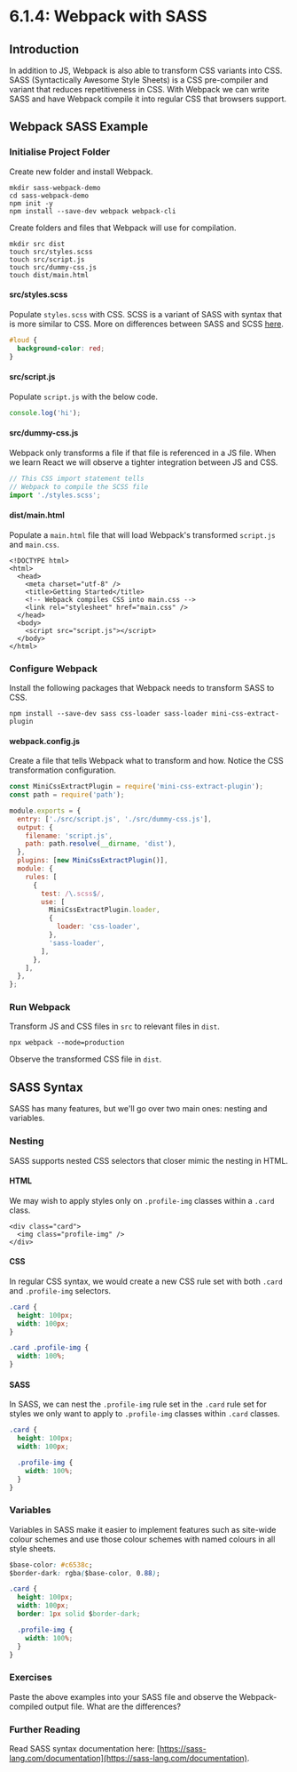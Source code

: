 # 6.1.4: Webpack with SASS

## Introduction

In addition to JS, Webpack is also able to transform CSS variants into CSS. SASS \(Syntactically Awesome Style Sheets\) is a CSS pre-compiler and variant that reduces repetitiveness in CSS. With Webpack we can write SASS and have Webpack compile it into regular CSS that browsers support.

## Webpack SASS Example

### Initialise Project Folder

Create new folder and install Webpack.

```text
mkdir sass-webpack-demo
cd sass-webpack-demo
npm init -y
npm install --save-dev webpack webpack-cli
```

Create folders and files that Webpack will use for compilation.

```text
mkdir src dist
touch src/styles.scss
touch src/script.js
touch src/dummy-css.js
touch dist/main.html
```

#### src/styles.scss

Populate `styles.scss` with CSS. SCSS is a variant of SASS with syntax that is more similar to CSS. More on differences between SASS and SCSS [here](https://www.geeksforgeeks.org/what-is-the-difference-between-scss-and-sass/#:~:text=What%20is%20the%20difference%20between%20SCSS%20and%20SASS%20%3F,-Last%20Updated%20%3A%2016&text=SASS%20%28Syntactically%20Awesome%20Style%20Sheets,of%20the%20existing%20CSS%20syntax.).

```css
#loud {
  background-color: red;
}
```

#### src/script.js

Populate `script.js` with the below code.

```javascript
console.log('hi');
```

#### src/dummy-css.js

Webpack only transforms a file if that file is referenced in a JS file. When we learn React we will observe a tighter integration between JS and CSS.

```javascript
// This CSS import statement tells
// Webpack to compile the SCSS file
import './styles.scss';
```

#### dist/main.html

Populate a `main.html` file that will load Webpack's transformed `script.js` and `main.css`.

```markup
<!DOCTYPE html>
<html>
  <head>
    <meta charset="utf-8" />
    <title>Getting Started</title>
    <!-- Webpack compiles CSS into main.css -->
    <link rel="stylesheet" href="main.css" />
  </head>
  <body>
    <script src="script.js"></script>
  </body>
</html>
```

### Configure Webpack

Install the following packages that Webpack needs to transform SASS to CSS.

```text
npm install --save-dev sass css-loader sass-loader mini-css-extract-plugin
```

#### webpack.config.js

Create a file that tells Webpack what to transform and how. Notice the CSS transformation configuration.

```javascript
const MiniCssExtractPlugin = require('mini-css-extract-plugin');
const path = require('path');

module.exports = {
  entry: ['./src/script.js', './src/dummy-css.js'],
  output: {
    filename: 'script.js',
    path: path.resolve(__dirname, 'dist'),
  },
  plugins: [new MiniCssExtractPlugin()],
  module: {
    rules: [
      {
        test: /\.scss$/,
        use: [
          MiniCssExtractPlugin.loader,
          {
            loader: 'css-loader',
          },
          'sass-loader',
        ],
      },
    ],
  },
};
```

### Run Webpack

Transform JS and CSS files in `src` to relevant files in `dist`. 

```text
npx webpack --mode=production
```

Observe the transformed CSS file in `dist`.

## SASS Syntax

SASS has many features, but we'll go over two main ones: nesting and variables.

### Nesting

SASS supports nested CSS selectors that closer mimic the nesting in HTML.

#### HTML

We may wish to apply styles only on `.profile-img` classes within a `.card` class.

```markup
<div class="card">
  <img class="profile-img" />
</div>
```

#### CSS

In regular CSS syntax, we would create a new CSS rule set with both `.card` and `.profile-img` selectors.

```css
.card {
  height: 100px;
  width: 100px;
}

.card .profile-img {
  width: 100%;
}
```

#### SASS

In SASS, we can nest the `.profile-img` rule set in the `.card` rule set for styles we only want to apply to `.profile-img` classes within `.card` classes.

```css
.card {
  height: 100px;
  width: 100px;

  .profile-img {
    width: 100%;
  }
}
```

### Variables

Variables in SASS make it easier to implement features such as site-wide colour schemes and use those colour schemes with named colours in all style sheets.

```css
$base-color: #c6538c;
$border-dark: rgba($base-color, 0.88);

.card {
  height: 100px;
  width: 100px;
  border: 1px solid $border-dark;

  .profile-img {
    width: 100%;
  }
}
```

### Exercises

Paste the above examples into your SASS file and observe the Webpack-compiled output file. What are the differences?

### Further Reading

Read SASS syntax documentation here: [https://sass-lang.com/documentation](https://sass-lang.com/documentation).

